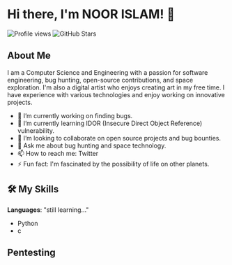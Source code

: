 # Hi there, I'm NOOR ISLAM! 👋

![Profile views](https://komarev.com/ghpvc/?username=Noorislam-XD&color=blue) ![GitHub Stars](https://img.shields.io/github/stars/Noorislam-XD?style=social)

## About Me

I am a Computer Science and Engineering with a passion for software engineering, bug hunting, open-source contributions, and space exploration. I'm also a digital artist who enjoys creating art in my free time. I have experience with various technologies and enjoy working on innovative projects.

- 🔭 I’m currently working on finding bugs.
- 🌱 I’m currently learning IDOR (Insecure Direct Object Reference) vulnerability.
- 👯 I’m looking to collaborate on open source projects and bug bounties.
- 💬 Ask me about bug hunting and space technology.
- 📫 How to reach me: Twitter
- ⚡ Fun fact: I'm fascinated by the possibility of life on other planets.

## 🛠️ My Skills

**Languages**: "still learning..."
  - Python
  - c
## **Pentesting**
  


<!--
**Noorislam-XD/Noorislam-XD** is a ✨ _special_ ✨ repository because its `README.md` (this file) appears on your GitHub profile.

Here are some ideas to get you started:

- 🔭 I’m currently working on ...
- 🌱 I’m currently learning ...
- 👯 I’m looking to collaborate on ...
- 🤔 I’m looking for help with ...
- 💬 Ask me about ...
- 📫 How to reach me: ...
- 😄 Pronouns: ...
- ⚡ Fun fact: ...
-->
